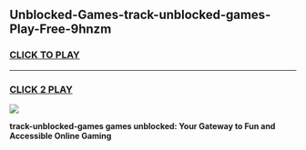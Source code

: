 
## Unblocked-Games-track-unblocked-games-Play-Free-9hnzm
<h3>
<a href="https://premium76.site?title=track-unblocked-games&ref=20A">CLICK TO PLAY</a></h3>
<hr>

<h3>
<a href="https://premium76.site?title=track-unblocked-games&ref=20A">CLICK 2 PLAY</a>
  
</h3>

<a href="https://premium76.site?title=track-unblocked-games&ref=20A"><img src="https://clearcache.store/games.png"></a>


**track-unblocked-games games unblocked: Your Gateway to Fun and Accessible Online Gaming**
